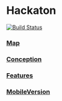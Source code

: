 # Hackaton

[![Build Status](https://dev.azure.com/ChillHack/ChillHackMap/_apis/build/status/chillhack.Hackaton?branchName=master)](https://dev.azure.com/ChillHack/ChillHackMap/_build/latest?definitionId=1&branchName=master)

### [__Map__](Map.md)
### [__Conception__](Conception.md)
### [__Features__](Features.md)
### [__MobileVersion__](ChillMapMobile.md)
